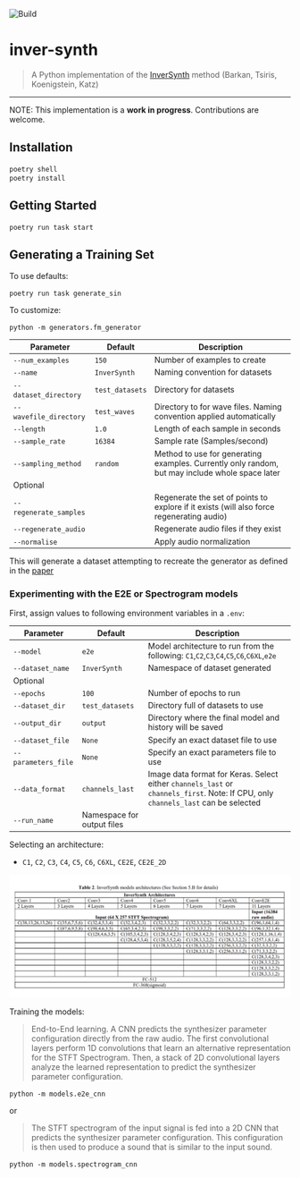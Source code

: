 ![Build](https://github.com/crodriguez1a/inver-synth/workflows/Build/badge.svg?branch=master)

# inver-synth
> A Python implementation of the [InverSynth](https://arxiv.org/abs/1812.06349) method (Barkan, Tsiris, Koenigstein, Katz)

---

NOTE: This implementation is a **work in progress**. Contributions are welcome.

## Installation

```
poetry shell
poetry install
```

## Getting Started

```
poetry run task start
```

## Generating a Training Set

To use defaults:
```
poetry run task generate_sin
```

To customize:
```
python -m generators.fm_generator
```

Parameter | Default | Description
---|---|---
`--num_examples` | `150` | Number of examples to create
`--name` | `InverSynth` | Naming convention for datasets
`--dataset_directory` | `test_datasets` | Directory for datasets
`--wavefile_directory` | `test_waves` | Directory to for wave files. Naming convention applied automatically
`--length` | `1.0` | Length of each sample in seconds
`--sample_rate` | `16384` | Sample rate (Samples/second)
`--sampling_method` | `random` | Method to use for generating examples. Currently only random, but may include whole space later
Optional |
`--regenerate_samples` | | Regenerate the set of points to explore if it exists (will also force regenerating audio)
`--regenerate_audio` | | Regenerate audio files if they exist
`--normalise` | | Apply audio normalization

This will generate a dataset attempting to recreate the generator as defined in the [paper](paper/1812.06349.pdf)



### Experimenting with the E2E or Spectrogram models

First, assign values to following environment variables in a `.env`:

Parameter | Default | Description
---|---|---
`--model` | `e2e` | Model architecture to run from the following: `C1`,`C2`,`C3`,`C4`,`C5`,`C6`,`C6XL`,`e2e`
`--dataset_name` | `InverSynth` | Namespace of dataset generated
Optional |
`--epochs`| `100` | Number of epochs to run
`--dataset_dir`| `test_datasets` | Directory full of datasets to use
`--output_dir`| `output` | Directory where the final model and history will be saved
`--dataset_file`| `None` | Specify an exact dataset file to use
`--parameters_file`| `None` | Specify an exact parameters file to use
`--data_format` | `channels_last` | Image data format for Keras. Select either `channels_last` or `channels_first`. Note: If CPU, only `channels_last` can be selected
`--run_name` | Namespace for output files


Selecting an architecture:

- `C1`, `C2`, `C3`, `C4`, `C5`, `C6`, `C6XL`, `CE2E`, `CE2E_2D`

![workflow](docs/img/architectures.png "Mimimun, Maximum")

Training the models:

>  End-to-End learning. A CNN predicts the synthesizer parameter configuration directly from the raw audio. The first
convolutional layers perform 1D convolutions that learn an alternative representation for the STFT Spectrogram. Then, a
stack of 2D convolutional layers analyze the learned representation to predict the synthesizer parameter configuration.

```
python -m models.e2e_cnn
```

or

>  The STFT spectrogram of the input signal is fed into a 2D CNN that predicts the
synthesizer parameter configuration. This configuration is then used to produce a sound that is similar to the input sound.

```
python -m models.spectrogram_cnn
```
